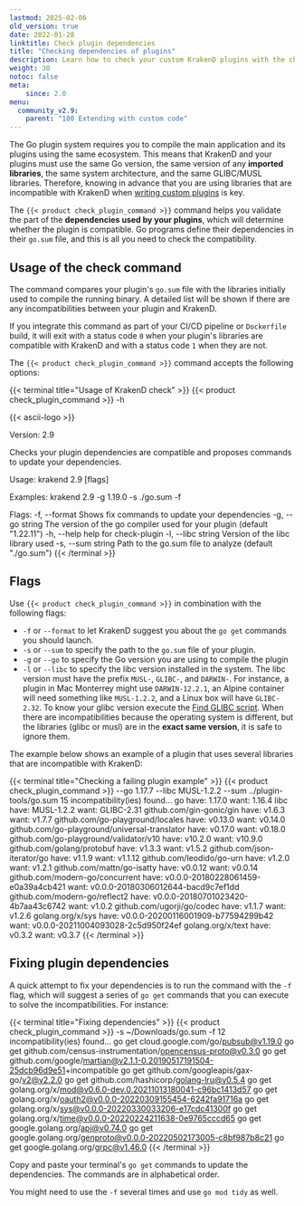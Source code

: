 ```yaml
---
lastmod: 2025-02-06
old_version: true
date: 2022-01-28
linktitle: Check plugin dependencies
title: "Checking dependencies of plugins"
description: Learn how to check your custom KrakenD plugins with the check-plugin command and ensure that your developments are compatible and loadable by KrakenD during runtime.
weight: 30
notoc: false
meta:
    since: 2.0
menu:
  community_v2.9:
    parent: "180 Extending with custom code"
---
```

The Go plugin system requires you to compile the main application and its plugins using the same ecosystem. This means that KrakenD and your plugins must use the same Go version, the same version of any **imported libraries**, the same system architecture, and the same GLIBC/MUSL libraries. Therefore, knowing in advance that you are using libraries that are incompatible with KrakenD when [writing custom plugins](/docs/v2.9/extending/writing-plugins/) is key.

The `{{< product check_plugin_command >}}` command helps you validate the part of the **dependencies used by your plugins**, which will determine whether the plugin is compatible. Go programs define their dependencies in their `go.sum` file, and this is all you need to check the compatibility.

## Usage of the check command
The command compares your plugin's `go.sum` file with the libraries initially used to compile the running binary. A detailed list will be shown if there are any incompatibilities between your plugin and KrakenD.

If you integrate this command as part of your CI/CD pipeline or `Dockerfile` build, it will exit with a status code `0` when your plugin's libraries are compatible with KrakenD and with a status code `1` when they are not.

The `{{< product check_plugin_command >}}` command accepts the following options:

{{< terminal title="Usage of KrakenD check" >}}
{{< product check_plugin_command >}} -h

{{< ascii-logo >}}

Version: 2.9

Checks your plugin dependencies are compatible and proposes commands to update your dependencies.

Usage:
  krakend 2.9 [flags]

Examples:
 krakend 2.9 -g 1.19.0 -s ./go.sum -f

Flags:
  -f, --format        Shows fix commands to update your dependencies
  -g, --go string     The version of the go compiler used for your plugin (default "1.22.11")
  -h, --help          help for check-plugin
  -l, --libc string   Version of the libc library used
  -s, --sum string    Path to the go.sum file to analyze (default "./go.sum")
{{< /terminal >}}

## Flags
Use `{{< product check_plugin_command >}}` in combination with the following flags:

- `-f` or `--format` to let KrakenD suggest you about the `go get` commands you should launch.
- `-s` or `--sum` to specify the path to the `go.sum` file of your plugin.
- `-g` or `--go` to specify the Go version you are using to compile the plugin
- `-l` or `--libc` to specify the libc version installed in the system. The libc version must have the prefix `MUSL-`, `GLIBC-`, and `DARWIN-`. For instance, a plugin in Mac Monterrey might use `DARWIN-12.2.1`, an Alpine container will need something like `MUSL-1.2.2`, and a Linux box will have `GLIBC-2.32`. To know your glibc version execute the [Find GLIBC script](https://github.com/krakend/krakend-ce/blob/master/find_glibc.sh). When there are incompatibilities because the operating system is different, but the libraries (glibc or musl) are in the **exact same version**, it is safe to ignore them.

The example below shows an example of a plugin that uses several libraries that are incompatible with KrakenD:

{{< terminal title="Checking a failing plugin example" >}}
{{< product check_plugin_command >}} --go 1.17.7 --libc MUSL-1.2.2 --sum ../plugin-tools/go.sum
15 incompatibility(ies) found...
go
    have: 1.17.0
    want: 1.16.4
libc
    have: MUSL-1.2.2
    want: GLIBC-2.31
github.com/gin-gonic/gin
    have: v1.6.3
    want: v1.7.7
github.com/go-playground/locales
    have: v0.13.0
    want: v0.14.0
github.com/go-playground/universal-translator
    have: v0.17.0
    want: v0.18.0
github.com/go-playground/validator/v10
    have: v10.2.0
    want: v10.9.0
github.com/golang/protobuf
    have: v1.3.3
    want: v1.5.2
github.com/json-iterator/go
    have: v1.1.9
    want: v1.1.12
github.com/leodido/go-urn
    have: v1.2.0
    want: v1.2.1
github.com/mattn/go-isatty
    have: v0.0.12
    want: v0.0.14
github.com/modern-go/concurrent
    have: v0.0.0-20180228061459-e0a39a4cb421
    want: v0.0.0-20180306012644-bacd9c7ef1dd
github.com/modern-go/reflect2
    have: v0.0.0-20180701023420-4b7aa43c6742
    want: v1.0.2
github.com/ugorji/go/codec
    have: v1.1.7
    want: v1.2.6
golang.org/x/sys
    have: v0.0.0-20200116001909-b77594299b42
    want: v0.0.0-20211004093028-2c5d950f24ef
golang.org/x/text
    have: v0.3.2
    want: v0.3.7
{{< /terminal >}}

## Fixing plugin dependencies
A quick attempt to fix your dependencies is to run the command with the `-f` flag, which will suggest a series of `go get` commands that you can execute to solve the incompatibilities. For instance:

{{< terminal title="Fixing dependencies" >}}
{{< product check_plugin_command >}} -s ~/Downloads/go.sum -f
12 incompatibility(ies) found...
go get cloud.google.com/go/pubsub@v1.19.0
go get github.com/census-instrumentation/opencensus-proto@v0.3.0
go get github.com/google/martian@v2.1.1-0.20190517191504-25dcb96d9e51+incompatible
go get github.com/googleapis/gax-go/v2@v2.2.0
go get github.com/hashicorp/golang-lru@v0.5.4
go get golang.org/x/mod@v0.6.0-dev.0.20211013180041-c96bc1413d57
go get golang.org/x/oauth2@v0.0.0-20220309155454-6242fa91716a
go get golang.org/x/sys@v0.0.0-20220330033206-e17cdc41300f
go get golang.org/x/time@v0.0.0-20220224211638-0e9765cccd65
go get google.golang.org/api@v0.74.0
go get google.golang.org/genproto@v0.0.0-20220502173005-c8bf987b8c21
go get google.golang.org/grpc@v1.46.0
{{< /terminal >}}

Copy and paste your terminal's `go get` commands to update the dependencies. The commands are in alphabetical order.

You might need to use the `-f` several times and use `go mod tidy` as well.
